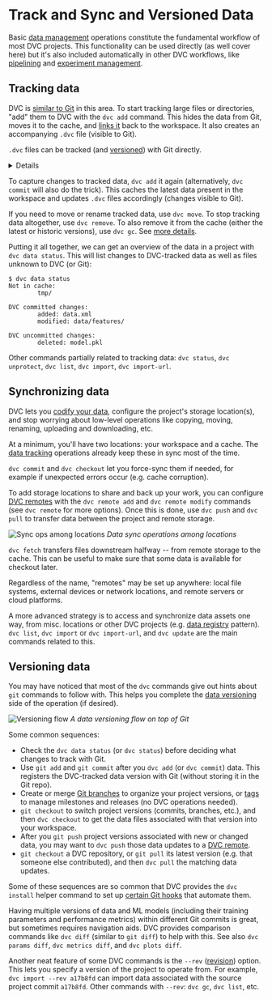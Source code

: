 # Track and Sync and Versioned Data

Basic [data management] operations constitute the fundamental workflow of most
<abbr>DVC projects</abbr>. This functionality can be used directly (as well
cover here) but it's also included automatically in other DVC workflows, like
[pipelining] and [experiment management].

[data management]: /doc/user-guide/data-management
[pipelining]: /doc/user-guide/pipelines
[experiment management]: /doc/user-guide/experiment-management

## Tracking data

DVC is [similar to Git] in this area. To start tracking large files or
directories, "add" them to DVC with the `dvc add` command. This hides the data
from Git, moves it to the <abbr>cache</abbr>, and [links it] back to the
<abbr>workspace</abbr>. It also creates an accompanying `.dvc` file (visible to
Git).

<admon type="info">

`.dvc` files can be tracked (and [versioned](#versioning-data)) with Git
directly.

</admon>

<details>

### Click to learn about _data codification_

<abbr>DVC projects</abbr> separate data from code by replacing large files, ML
models, etc. in your <abbr>workspace</abbr> with small [metafiles]; We call this
strategy _codification_ (of the data). The actual file contents are cached in an
independent data store and [linked] to your project.

![Code vs. data](/img/code-vs-data.png) _Separating code from data_

<admon type="info">

In order to [avoid duplicate content][linked], and to support [versioning
features][data versioning], files and directories are reorganized in the cache
into a [content-addressable structure].

</admon>

[metafiles]: /doc/user-guide/project-structure
[linked]: /doc/user-guide/data-management/large-dataset-optimization
[content-addressable structure]:
  /doc/user-guide/project-structure/internal-files#structure-of-the-cache-directory

</details>

To capture changes to tracked data, `dvc add` it again (alternatively,
`dvc commit` will also do the trick). This caches the latest data present in the
workspace and updates `.dvc` files accordingly (changes visible to Git).

If you need to move or rename tracked data, use `dvc move`. To stop tracking
data altogether, use `dvc remove`. To also remove it from the cache (either the
latest or historic versions), use `dvc gc`. See [more details].

Putting it all together, we can get an overview of the data in a project with
`dvc data status`. This will list changes to DVC-tracked data as well as files
unknown to DVC (or Git):

```cli
$ dvc data status
Not in cache:
        tmp/

DVC committed changes:
        added: data.xml
        modified: data/features/

DVC uncommitted changes:
        deleted: model.pkl
```

<admon type="tip">

Other commands partially related to tracking data: `dvc status`,
`dvc unprotect`, `dvc list`, `dvc import`, `dvc import-url`.

</admon>

[similar to git]:
  https://git-scm.com/book/en/v2/Git-Basics-Recording-Changes-to-the-Repository
[links it]: /doc/user-guide/data-management/large-dataset-optimization
[more details]: /doc/user-guide/how-to/stop-tracking-data

## Synchronizing data

DVC lets you [codify your data], configure the project's storage location(s),
and stop worrying about low-level operations like copying, moving, renaming,
uploading and downloading, etc.

At a minimum, you'll have two locations: your <abbr>workspace</abbr> and a
<abbr>cache</abbr>. The [data tracking](#tracking-data) operations already keep
these in sync most of the time.

<admon type="tip">

`dvc commit` and `dvc checkout` let you force-sync them if needed, for example
if unexpected errors occur (e.g. cache corruption).

</admon>

To add storage locations to share and back up your work, you can configure [DVC
remotes] with the `dvc remote add` and `dvc remote modify` commands (see
`dvc remote` for more options). Once this is done, use `dvc push` and `dvc pull`
to transfer data between the project and remote storage.

![Sync ops among locations](/img/sync-ops-locations.png) _Data sync operations
among locations_

<!--
<admon type="info">

DVC remotes are similar to Git remotes, but for <abbr>cached</abbr> assets. This
means that they use the same [directory
structure][content-addressable structure] as the data cache.

</admon>
-->

<admon type="tip">

`dvc fetch` transfers files downstream halfway -- from remote storage to the
<abbr>cache</abbr>. This can be useful to make sure that some data is available
for checkout later.

</admon>

<admon type="info">

Regardless of the name, "remotes" may be set up anywhere: local file systems,
external devices or network locations, and remote servers or cloud platforms.

</admon>

A more advanced strategy is to access and synchronize data assets one way, from
misc. locations or other DVC projects (e.g. [data registry] pattern).
`dvc list`, `dvc import` or `dvc import-url`, and `dvc update` are the main
commands related to this.

[codify your data]: /doc/use-cases/versioning-data-and-models
[protected]: /doc/command-reference/unprotect
[dvc remotes]: /doc/command-reference/remote
[data registry]: /doc/use-cases/data-registry

## Versioning data

You may have noticed that most of the `dvc` commands give out hints about `git`
commands to follow with. This helps you complete the [data versioning] side of
the operation (if desired).

![Versioning flow](/img/flow.png) _A data versioning flow on top of Git_

Some common sequences:

- Check the `dvc data status` (or `dvc status`) before deciding what changes to
  track with Git.
- Use `git add` and `git commit` after you `dvc add` (or `dvc commit`) data.
  This registers the DVC-tracked data version with Git (without storing it in
  the Git repo).
- Create or merge [Git branches] to organize your project versions, or [tags] to
  manage milestones and releases (no DVC operations needed).
- `git checkout` to switch project versions (commits, branches, etc.), and then
  `dvc checkout` to get the data files associated with that version into your
  workspace.
- After you `git push` project versions associated with new or changed data, you
  may want to `dvc push` those data updates to a [DVC remote][dvc remotes].
- `git checkout` a DVC repository, or `git pull` its latest version (e.g. that
  someone else contributed), and then `dvc pull` the matching data updates.

<admon type="tip">

Some of these sequences are so common that DVC provides the `dvc install` helper
command to set up [certain Git hooks] that automate them.

[certain git hooks]: /doc/command-reference/install#installed-git-hooks

</admon>

Having multiple versions of data and ML models (including their training
parameters and performance metrics) within different Git commits is great, but
sometimes requires navigation aids. DVC provides comparison commands like
`dvc diff` (similar to `git diff`) to help with this. See also
`dvc params diff`, `dvc metrics diff`, and `dvc plots diff`.

<admon type="tip">

Another neat feature of some DVC commands is the `--rev` ([revision]) option.
This lets you specify a version of the project to operate from. For example,
`dvc import --rev a17b8fd` can import data associated with the source project
commit `a17b8fd`. Other commands with `--rev`: `dvc gc`, `dvc list`, etc.

</admon>

[data versioning]: /doc/user-guide/data-management/data-versioning
[git branches]:
  https://git-scm.com/book/en/v2/Git-Branching-Basic-Branching-and-Merging
[tags]: https://git-scm.com/book/en/v2/Git-Basics-Tagging
[revision]: https://git-scm.com/docs/revisions
